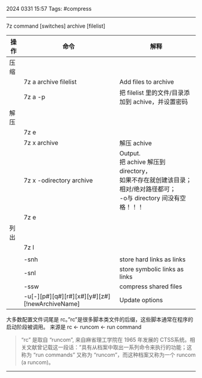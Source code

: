 2024 0331 15:57
Tags: #compress

---


7z command \[switches\] archive \[filelist\]

| 操作 | 命令                                                           | 解释                                                                                                                                  |
| ---- | -------------------------------------------------------------- | ------------------------------------------------------------------------------------------------------------------------------------- |
| 压缩 |                                                                |                                                                                                                                       |
|      | 7z a archive filelist                                          | Add files to archive                                                                                                                  |
|      | 7z a -p                                                        | 把 filelist 里的文件/目录添加到 achive，并设置密码                                                                                    |
| 解压 |                                                                |                                                                                                                                       |
|      | 7z e                                                           |                                                                                                                                       |
|      | 7z x archive                                                   | 解压 achive                                                                                                                           |
|      | 7z x -odirectory archive                                       | Output. <br />把 achive 解压到directory，<br />如果不存在就创建该目录；<br />相对/绝对路径都可；<br />-o与 directory 间没有空格！！！ |
|      | 7z e                                                           |                                                                                                                                       |
| 列出 |                                                                |                                                                                                                                       |
|      | 7z l                                                           |                                                                                                                                       |
|      |                                                                |                                                                                                                                       |
|      | -snh                                                           | store hard links as links                                                                                                             |
|      | -snl                                                           | store symbolic links as links                                                                                                         |
|      | -ssw                                                           | compress shared files                                                                                                                 |
|      | -u\[-\]\[p#\]\[q#\]\[r#\]\[x#\]\[y#\]\[z#\]\[!newArchiveName\] | Update options                                                                                                                        |

大多数配置文件词尾是 rc。”rc”是很多脚本类文件的后缀，这些脚本通常在程序的启动阶段被调用。
来源是 rc ← runcom ← run command

> “rc” 是取自 “runcom”, 来自麻省理工学院在 1965 年发展的 CTSS系统。相关文献曾记载这一段话：”具有从档案中取出一系列命令来执行的功能；这称为 “run commands” 又称为 “runcom”，而这种档案又称为一个 runcom (a runcom)。






---
